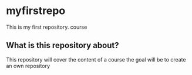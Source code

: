 # myfirstrepo
This is my first repository. course

## What is this repository about?
This repository will cover the content of a course
the goal will be to create an own repository
